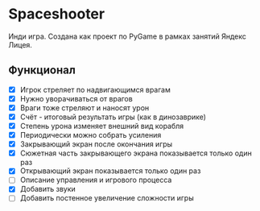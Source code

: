# Spaceshooter

Инди игра. Создана как проект по PyGame в рамках занятий Яндекс Лицея.

## Функционал

- [X] Игрок стреляет по надвигающимся врагам
- [X] Нужно уворачиваться от врагов
- [X] Враги тоже стреляют и наносят урон
- [X] Счёт - итоговый результать игры (как в динозаврике)
- [X] Степень урона изменяет внешний вид корабля
- [X] Периодически можно собрать усиления
- [X] Закрывающий экран после окончания игры
- [X] Сюжетная часть закрывающего экрана показывается только один раз
- [X] Открывающий экран показывается только один раз
- [ ] Описание управления и игрового процесса
- [X] Добавить звуки
- [ ] Добавить постенное увеличение сложности игры
